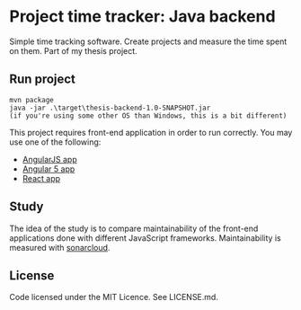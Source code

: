 # Project time tracker: Java backend

Simple time tracking software. Create projects and measure the time spent on them. Part of my thesis project.

## Run project
 
````
mvn package
java -jar .\target\thesis-backend-1.0-SNAPSHOT.jar
(if you're using some other OS than Windows, this is a bit different)
````

This project requires front-end application in order to run correctly. You may use one of the following:

- [AngularJS app](https://github.com/seppotarvainen/jyu-st-angularjs)
- [Angular 5 app](https://github.com/seppotarvainen/jyu-st-angular5)
- [React app](https://github.com/seppotarvainen/jyu-st-react)

## Study

The idea of the study is to compare maintainability of the front-end applications done with different JavaScript frameworks. Maintainability is measured with [sonarcloud](https://about.sonarcloud.io/).

## License

Code licensed under the MIT Licence. See LICENSE.md.
